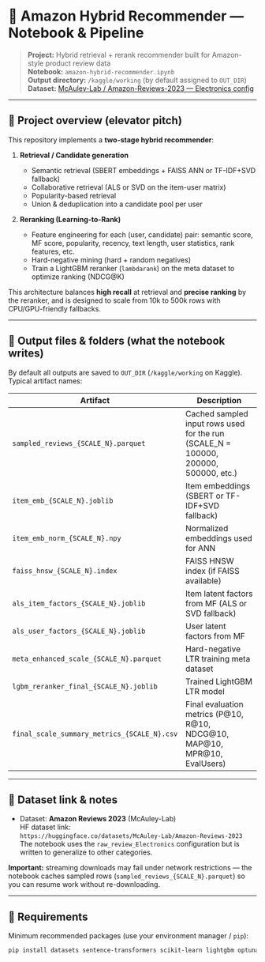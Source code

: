 # 🛒 Amazon Hybrid Recommender — Notebook & Pipeline

> **Project:** Hybrid retrieval + rerank recommender built for Amazon-style product review data  
> **Notebook:** `amazon-hybrid-recommender.ipynb`  
> **Output directory:** `/kaggle/working` (by default assigned to `OUT_DIR`)  
> **Dataset:** [McAuley-Lab / Amazon-Reviews-2023 — Electronics config](https://huggingface.co/datasets/McAuley-Lab/Amazon-Reviews-2023)

---

## 🚀 Project overview (elevator pitch)

This repository implements a **two-stage hybrid recommender**:

1. **Retrieval / Candidate generation**
   - Semantic retrieval (SBERT embeddings + FAISS ANN or TF-IDF+SVD fallback)
   - Collaborative retrieval (ALS or SVD on the item-user matrix)
   - Popularity-based retrieval
   - Union & deduplication into a candidate pool per user

2. **Reranking (Learning-to-Rank)**
   - Feature engineering for each (user, candidate) pair: semantic score, MF score, popularity, recency, text length, user statistics, rank features, etc.
   - Hard-negative mining (hard + random negatives)
   - Train a LightGBM reranker (`lambdarank`) on the meta dataset to optimize ranking (NDCG@K)

This architecture balances **high recall** at retrieval and **precise ranking** by the reranker, and is designed to scale from 10k to 500k rows with CPU/GPU-friendly fallbacks.

---

## 📁 Output files & folders (what the notebook writes)

By default all outputs are saved to `OUT_DIR` (`/kaggle/working` on Kaggle). Typical artifact names:

| Artifact | Description |
|---|---|
| `sampled_reviews_{SCALE_N}.parquet` | Cached sampled input rows used for the run (SCALE_N = 100000, 200000, 500000, etc.) |
| `item_emb_{SCALE_N}.joblib` | Item embeddings (SBERT or TF-IDF+SVD fallback) |
| `item_emb_norm_{SCALE_N}.npy` | Normalized embeddings used for ANN |
| `faiss_hnsw_{SCALE_N}.index` | FAISS HNSW index (if FAISS available) |
| `als_item_factors_{SCALE_N}.joblib` | Item latent factors from MF (ALS or SVD fallback) |
| `als_user_factors_{SCALE_N}.joblib` | User latent factors from MF |
| `meta_enhanced_scale_{SCALE_N}.parquet` | Hard-negative LTR training meta dataset |
| `lgbm_reranker_final_{SCALE_N}.joblib` | Trained LightGBM LTR model |
| `final_scale_summary_metrics_{SCALE_N}.csv` | Final evaluation metrics (P@10, R@10, NDCG@10, MAP@10, MPR@10, EvalUsers) |

---

## 🧭 Dataset link & notes

- Dataset: **Amazon Reviews 2023** (McAuley-Lab)  
  HF dataset link:  
  `https://huggingface.co/datasets/McAuley-Lab/Amazon-Reviews-2023`  
  The notebook uses the `raw_review_Electronics` configuration but is written to generalize to other categories.

**Important:** streaming downloads may fail under network restrictions — the notebook caches sampled rows (`sampled_reviews_{SCALE_N}.parquet`) so you can resume work without re-downloading.

---

## 🧰 Requirements

Minimum recommended packages (use your environment manager / `pip`):

```bash
pip install datasets sentence-transformers scikit-learn lightgbm optuna joblib tqdm pandas scipy faiss-cpu implicit
